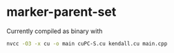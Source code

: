 # marker-parent-set

Currently compiled as binary with

```bash
nvcc -O3 -x cu -o main cuPC-S.cu kendall.cu main.cpp
```